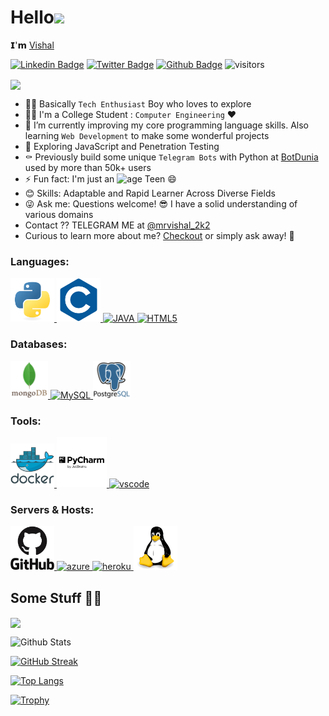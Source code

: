 # Hello<img src="https://media.giphy.com/media/12oufCB0MyZ1Go/giphy.gif" width="50">

𝗜'𝗺 [Vishal](https://github.com/Mrvishal2k2)

[![Linkedin Badge](https://img.shields.io/badge/LinkedIn-0077B5?style=flat-square&logo=linkedin&logoColor=white)](https://linkedin.com/in/mrvishal2k2)
[![Twitter Badge](https://img.shields.io/badge/-Twitter-1da1f2?style=flat-square&labelColor=1da1f2&logo=twitter&logoColor=white)](https://twitter.com/MrVishal_2k2/)
[![Github Badge](https://img.shields.io/badge/-Github-232323?style=flat-square&logo=Github&logoColor=white)](https://github.com/Mrvishal2k2)
![visitors](https://visitor-badge.laobi.icu/badge?page_id=Mrvishal2k2)


<img align="center" src="./assets/about.png?raw=true"/>

- 👨‍💻 Basically `Tech Enthusiast` Boy who loves to explore
- 👨‍🎓 I'm a College Student : `Computer Engineering` ❤
- 🔭 I’m currently improving my core programming language skills. Also learning `Web Development` to make some wonderful projects
- 🚀 Exploring JavaScript and Penetration Testing
- ⚰️ Previously build some unique `Telegram Bots` with Python at [BotDunia](https://t.me/BotDunia) used by more than 50k+ users
- ⚡ Fun fact: I'm just an ![age](https://img.shields.io/badge/age-20-blue) Teen 😄
- 😊 Skills: Adaptable and Rapid Learner Across Diverse Fields
- 😜 Ask me: Questions welcome! 😎 I have a solid understanding of various domains
- Contact ?? TELEGRAM ME at [@mrvishal_2k2](https://t.me/Mrvishal_2k2)
- Curious to learn more about me? [Checkout](https://t.me/AboutMrVishaL) or simply ask away! 🤔
              

<h3 align="left">Languages:</h3>
<p align="left"> 
<a href="https://www.python.org" target="_blank"> <img src="https://raw.githubusercontent.com/devicons/devicon/master/icons/python/python-original.svg" alt="python" width="70" height="70"/> </a> 
<a href="http://www.open-std.org/jtc1/sc22/wg14/" target="_blank"> <img src="https://raw.githubusercontent.com/devicons/devicon/master/icons/c/c-plain.svg" alt="C" width="70" height="70"/> </a> 
<a href="https://www.java.com/" target="_blank"> <img src="https://cdn.jsdelivr.net/gh/devicons/devicon/icons/java/java-original-wordmark.svg" alt="JAVA" width="70" height="70"/> </a> 
<a href="https://www.html.com/" target="_blank"> <img src="https://cdn.jsdelivr.net/gh/devicons/devicon/icons/html5/html5-original-wordmark.svg" alt="HTML5" width="70" height="70"/> </a> 
          
</p>


<h3 align="left">Databases:</h3>
<p align="left"> 
<a href="https://www.mongodb.com/" target="_blank"> <img src="https://raw.githubusercontent.com/devicons/devicon/master/icons/mongodb/mongodb-original-wordmark.svg" alt="mongodb" width="60" height="60"/> </a> 
<a href="https://www.mysql.com/" target="_blank"> <img src="https://cdn.jsdelivr.net/gh/devicons/devicon/icons/mysql/mysql-original-wordmark.svg" alt="MySQL" width="60" height="60"/> </a> 
<a href="https://www.postgresql.org" target="_blank"> <img src="https://raw.githubusercontent.com/devicons/devicon/master/icons/postgresql/postgresql-original-wordmark.svg" alt="postgresql" width="60" height="60"/> </a> 
</p>

<h3 align="left">Tools:</h3>
<p align="left"> 
<a href="https://www.docker.com/" target="_blank"> <img src="https://raw.githubusercontent.com/devicons/devicon/master/icons/docker/docker-original-wordmark.svg" alt="docker" width="70" height="70"/> </a> 
<a href="https://www.jetbrains.com/pycharm/" target="_blank"> <img src="https://github.com/devicons/devicon/raw/master/icons/pycharm/pycharm-original-wordmark.svg" alt="pycharm" width="80" height="80"/> </a> 
<a href="https://code.visualstudio.com/" target="_blank"> <img src="https://cdn.jsdelivr.net/gh/devicons/devicon/icons/visualstudio/visualstudio-plain-wordmark.svg" alt="vscode" width="80" height="80"/> </a>          
</p>

<h3 align="left">Servers & Hosts:</h3>
<p align="left"> 
<a href="https://github.com/" target="_blank"> <img src="https://github.com/devicons/devicon/raw/master/icons/github/github-original-wordmark.svg" alt="github" width="70" height="70"/> </a> 
<a href="https://azure.microsoft.com/en-in/" target="_blank"> <img src="https://www.vectorlogo.zone/logos/microsoft_azure/microsoft_azure-icon.svg" alt="azure" width="70" height="70"/> </a> 
<a href="https://heroku.com" target="_blank"> <img src="https://www.vectorlogo.zone/logos/heroku/heroku-icon.svg" alt="heroku" width="70" height="70"/> </a> 
<a href="https://www.linux.org/" target="_blank"> <img src="https://raw.githubusercontent.com/devicons/devicon/master/icons/linux/linux-original.svg" alt="linux" width="70" height="70"/> </a> 
</p>



## Some Stuff 🤷‍♂️

<img align="center" src="./assets/git.png?raw=true"/>

![Github Stats](https://github-readme-stats.vercel.app/api?count_private=true&include_all_commits=true&username=Mrvishal2k2&bg_color=30,e96443,904e95&title_color=fff&text_color=fff)

[![GitHub Streak](http://github-readme-streak-stats.herokuapp.com?user=mrvishal2k2&theme=github-dark&date_format=M%20j%5B%2C%20Y%5D)](https://git.io/streak-stats)

[![Top Langs](https://github-readme-stats.vercel.app/api/top-langs/?username=Mrvishal2k2)](https://github.com/Mrvishal2k2)

[![Trophy](https://github-profile-trophy.vercel.app/?username=Mrvishal2k2&row=2&column=4)](https://github.com/Mrvishal2k2)


